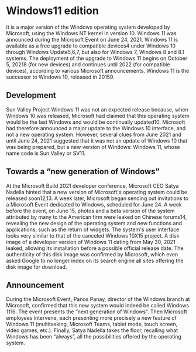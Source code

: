 # Windows11 edition
It is a major version of the Windows operating system developed by Microsoft, using the Windows NT kernel in version 10. Windows 11 was announced during the Microsoft Event on June 24, 2021.
Windows 11 is available as a free upgrade to compatible devices4 under Windows 10 through Windows Update5,6,7, but also for Windows 7, Windows 8 and 8.1 systems. The deployment of the upgrade to Windows 11 begins on October 5, 20218 (for new devices) and continues until 2022 (for compatible devices), according to various Microsoft announcements.
Windows 11 is the successor to Windows 10, released in 20159.

## Development
Sun Valley Project
Windows 11 was not an expected release because, when Windows 10 was released, Microsoft had claimed that this operating system would be the last Windows and would be continually updated10. Microsoft had therefore announced a major update to the Windows 10 interface, and not a new operating system.
However, several clues from June 2021 and until June 24, 2021 suggested that it was not an update of Windows 10 that was being prepared, but a new version of Windows: Windows 11, whose name code is Sun Valley or SV11.

## Towards a “new generation of Windows”
At the Microsoft Build 2021 developer conference, Microsoft CEO Satya Nadella hinted that a new version of Microsoft's operating system could be released soon12,13.
A week later, Microsoft began sending out invitations to a Microsoft Event dedicated to Windows, scheduled for June 24.
A week before the event, on June 15, photos and a beta version of the system attributed by many to the American firm were leaked on Chinese forums14, revealing the new design of the operating system and new functions and applications, such as the return of widgets. The system's user interface looks very similar to that of the canceled Windows 10X15 project.
A disk image of a developer version of Windows 11 dating from May 30, 2021 leaked, allowing its installation before a possible official release date. The authenticity of this disk image was confirmed by Microsoft, which even asked Google to no longer index on its search engine all sites offering the disk image for download.

## Announcement
During the Microsoft Event, Panos Panay, director of the Windows branch at Microsoft, confirmed that this new system would indeed be called Windows 1116.
The event presents the “next generation of Windows”. Then Microsoft employees intervene, each presenting more precisely a new feature of Windows 11 (multitasking, Microsoft Teams, tablet mode, touch screen, video games, etc.). Finally, Satya Nadella takes the floor, recalling what Windows has been “always”, all the possibilities offered by the operating system.
